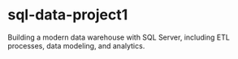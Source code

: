 # sql-data-project1
Building a modern data warehouse with SQL Server, including ETL processes, data modeling, and analytics.
